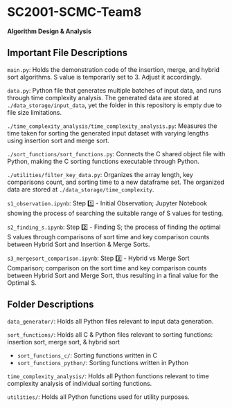 # SC2001-SCMC-Team8
**Algorithm Design & Analysis**

## Important File Descriptions
```main.py```: Holds the demonstration code of the insertion, merge, and hybrid sort algorithms. S value is temporarily set to 3. Adjust it accordingly.

```data.py```: Python file that generates multiple batches of input data, and runs through time complexity analysis. The generated data are stored at ```./data_storage/input_data```, yet the folder in this repository is empty due to file size limitations.

```./time_complexity_analysis/time_complexity_analysis.py```: Measures the time taken for sorting the generated input dataset with varying lengths using insertion sort and merge sort.

```./sort_functions/sort_functions.py```: Connects the C shared object file with Python, making the C sorting functions executable through Python.

```./utilities/filter_key_data.py```: Organizes the array length, key comparisons count, and sorting time to a new dataframe set. The organized data are stored at ```./data_storage/time_complexity```.

```s1_observation.ipynb```: Step 1️⃣ - Initial Observation; Jupyter Notebook showing the process of searching the suitable range of S values for testing.

```s2_finding_s.ipynb```: Step 2️⃣ - Finding S; the process of finding the optimal S values through comparisons of sort time and key comparison counts between Hybrid Sort and Insertion & Merge Sorts.

```s3_mergesort_comparison.ipynb```: Step 3️⃣ - Hybrid vs Merge Sort Comparison; comparison on the sort time and key comparison counts between Hybrid Sort and Merge Sort, thus resulting in a final value for the Optimal S.

## Folder Descriptions
```data_generator/```: Holds all Python files relevant to input data generation.

```sort_functions/```: Holds all C & Python files relevant to sorting functions: insertion sort, merge sort, & hybrid sort
- ```sort_functions_c/```: Sorting functions written in C
- ```sort_functions_python/```: Sorting functions written in Python

```time_complexity_analysis/```: Holds all Python functions relevant to time complexity analysis of individual sorting functions.

```utilities/```: Holds all Python functions used for utility purposes.
